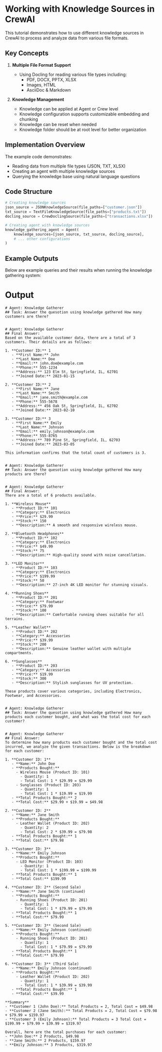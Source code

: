 # Working with Knowledge Sources in CrewAI

This tutorial demonstrates how to use different knowledge sources in CrewAI to process and analyze data from various file formats.

## Key Concepts

1. **Multiple File Format Support**
   - Using Docling for reading various file types including:
     - PDF, DOCX, PPTX, XLSX
     - Images, HTML
     - AsciiDoc & Markdown

2. **Knowledge Management**
   - Knowledge can be applied at Agent or Crew level
   - Knowledge configuration supports customizable embedding and chunking
   - Knowledge can be reset when needed
   - Knowledge folder should be at root level for better organization

## Implementation Overview

The example code demonstrates:
- Reading data from multiple file types (JSON, TXT, XLSX)
- Creating an agent with multiple knowledge sources
- Querying the knowledge base using natural language questions

## Code Structure
```python
# Creating knowledge sources
json_source = JSONKnowledgeSource(file_paths=["customer.json"])
txt_source = TextFileKnowledgeSource(file_paths=["products.txt"])
docling_source = CrewDoclingSource(file_paths=["transactions.xlsx"])

# Creating agent with knowledge sources
knowledge_gathering_agent = Agent(
    knowledge_sources=[json_source, txt_source, docling_source],
    # ... other configurations
)
```

## Example Outputs

Below are example queries and their results when running the knowledge gathering system:

# Output
```
# Agent: Knowledge Gatherer
## Task: Answer the quesotion using knowledge gathered How many customers are there?


# Agent: Knowledge Gatherer
## Final Answer: 
Based on the available customer data, there are a total of 3 customers. Their details are as follows:

1. **Customer ID:** 1  
   - **First Name:** John  
   - **Last Name:** Doe  
   - **Email:** john.doe@example.com  
   - **Phone:** 555-1234  
   - **Address:** 123 Elm St, Springfield, IL, 62701  
   - **Joined Date:** 2023-01-15  

2. **Customer ID:** 2  
   - **First Name:** Jane  
   - **Last Name:** Smith  
   - **Email:** jane.smith@example.com  
   - **Phone:** 555-5678  
   - **Address:** 456 Oak St, Springfield, IL, 62702  
   - **Joined Date:** 2023-02-10  

3. **Customer ID:** 3  
   - **First Name:** Emily  
   - **Last Name:** Johnson  
   - **Email:** emily.johnson@example.com  
   - **Phone:** 555-8765  
   - **Address:** 789 Pine St, Springfield, IL, 62703  
   - **Joined Date:** 2023-03-05  

This information confirms that the total count of customers is 3.


# Agent: Knowledge Gatherer
## Task: Answer the quesotion using knowledge gathered How many products are there?


# Agent: Knowledge Gatherer
## Final Answer: 
There are a total of 6 products available. 

1. **Wireless Mouse**  
   - **Product ID:** 101  
   - **Category:** Electronics  
   - **Price:** $29.99  
   - **Stock:** 150  
   - **Description:** A smooth and responsive wireless mouse.

2. **Bluetooth Headphones**  
   - **Product ID:** 102  
   - **Category:** Electronics  
   - **Price:** $49.99  
   - **Stock:** 75  
   - **Description:** High-quality sound with noise cancellation.

3. **LED Monitor**  
   - **Product ID:** 103  
   - **Category:** Electronics  
   - **Price:** $199.99  
   - **Stock:** 50  
   - **Description:** 27-inch 4K LED monitor for stunning visuals.

4. **Running Shoes**  
   - **Product ID:** 201  
   - **Category:** Footwear  
   - **Price:** $79.99  
   - **Stock:** 100  
   - **Description:** Comfortable running shoes suitable for all terrains.

5. **Leather Wallet**  
   - **Product ID:** 202  
   - **Category:** Accessories  
   - **Price:** $39.99  
   - **Stock:** 200  
   - **Description:** Genuine leather wallet with multiple compartments.

6. **Sunglasses**  
   - **Product ID:** 203  
   - **Category:** Accessories  
   - **Price:** $19.99  
   - **Stock:** 300  
   - **Description:** Stylish sunglasses for UV protection. 

These products cover various categories, including Electronics, Footwear, and Accessories.


# Agent: Knowledge Gatherer
## Task: Answer the quesotion using knowledge gathered How many products each customer bought, and what was the total cost for each customer?


# Agent: Knowledge Gatherer
## Final Answer: 
To determine how many products each customer bought and the total cost incurred, we analyze the given transactions. Below is the breakdown for each customer:

1. **Customer ID: 1**  
   - **Name:** John Doe  
   - **Products Bought:**  
     - Wireless Mouse (Product ID: 101)  
       - Quantity: 1  
       - Total Cost: 1 * $29.99 = $29.99  
     - Sunglasses (Product ID: 203)  
       - Quantity: 1  
       - Total Cost: 1 * $19.99 = $19.99  
   - **Total Products Bought:** 2  
   - **Total Cost:** $29.99 + $19.99 = $49.98  

2. **Customer ID: 2**  
   - **Name:** Jane Smith  
   - **Products Bought:**  
     - Leather Wallet (Product ID: 202)  
       - Quantity: 2  
       - Total Cost: 2 * $39.99 = $79.98  
   - **Total Products Bought:** 1  
   - **Total Cost:** $79.98  

3. **Customer ID: 3**  
   - **Name:** Emily Johnson  
   - **Products Bought:**  
     - LED Monitor (Product ID: 103)  
       - Quantity: 1  
       - Total Cost: 1 * $199.99 = $199.99  
   - **Total Products Bought:** 1  
   - **Total Cost:** $199.99  

4. **Customer ID: 2** (Second Sale)  
   - **Name:** Jane Smith (continued)  
   - **Products Bought:**  
     - Running Shoes (Product ID: 201)  
       - Quantity: 1  
       - Total Cost: 1 * $79.99 = $79.99  
   - **Total Products Bought:** 1  
   - **Total Cost:** $79.99  

5. **Customer ID: 3** (Second Sale)   
   - **Name:** Emily Johnson (continued)  
   - **Products Bought:**  
     - Running Shoes (Product ID: 201)  
       - Quantity: 1  
       - Total Cost: 1 * $79.99 = $79.99  
   - **Total Products Bought:** 1  
   - **Total Cost:** $79.99  

6. **Customer ID: 3** (Third Sale)  
   - **Name:** Emily Johnson (continued)  
   - **Products Bought:**  
     - Leather Wallet (Product ID: 202)  
       - Quantity: 1  
       - Total Cost: 1 * $39.99 = $39.99  
   - **Total Products Bought:** 1  
   - **Total Cost:** $39.99  

**Summary**  
- **Customer 1 (John Doe):** Total Products = 2, Total Cost = $49.98  
- **Customer 2 (Jane Smith):** Total Products = 2, Total Cost = $79.98 + $79.99 = $159.97  
- **Customer 3 (Emily Johnson):** Total Products = 3 Total Cost = $199.99 + $79.99 + $39.99 = $319.97  

Overall, here are the total purchases for each customer:  
- **John Doe:** 2 Products, $49.98  
- **Jane Smith:** 2 Products, $159.97  
- **Emily Johnson:** 3 Products, $319.97
```
